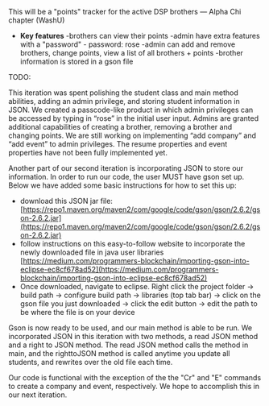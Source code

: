 This will be a "points" tracker for the active DSP brothers — Alpha Chi chapter (WashU)

- **Key features** 
    -brothers can view their points
    -admin have extra features with a "password" - password: rose
    -admin can add and remove brothers, change points, view a list of all brothers + points
    -brother information is stored in a gson file
    
    
TODO:    

This iteration was spent polishing the student class and main method abilities, adding an admin privilege, and storing student information in JSON. We created a passcode-like product in which admin privileges can be accessed by typing in “rose” in the initial user input. Admins are granted additional capabilities of creating a brother, removing a brother and changing points. We are still working on implementing “add company” and “add event” to admin privileges. The resume properties and event properties have not been fully implemented yet.

Another part of our second iteration is incorporating JSON to store our information. In order to run our code, the user MUST have gson set up. Below we have added some basic instructions for how to set this up:

- download this JSON jar file: [https://repo1.maven.org/maven2/com/google/code/gson/gson/2.6.2/gson-2.6.2.jar](https://repo1.maven.org/maven2/com/google/code/gson/gson/2.6.2/gson-2.6.2.jar)
- follow instructions on this easy-to-follow website to incorporate the newly downloaded file in java user libraries [https://medium.com/programmers-blockchain/importing-gson-into-eclipse-ec8cf678ad52](https://medium.com/programmers-blockchain/importing-gson-into-eclipse-ec8cf678ad52)
- Once downloaded, navigate to eclipse. Right click the project folder → build path → configure build path → libraries (top tab bar) → click on the gson file you just downloaded → click the edit button → edit the path to be where the file is on your device

Gson is now ready to be used, and our main method is able to be run. We incorporated JSON in this iteration with two methods, a read JSON method and a right to JSON method. The read JSON method calls the method in main, and the righttoJSON method is called anytime you update all students, and rewrites over the old file each time.

Our code is functional with the exception of the the "Cr" and "E" commands to create a company and event, respectively. We hope to accomplish this in our next iteration.
